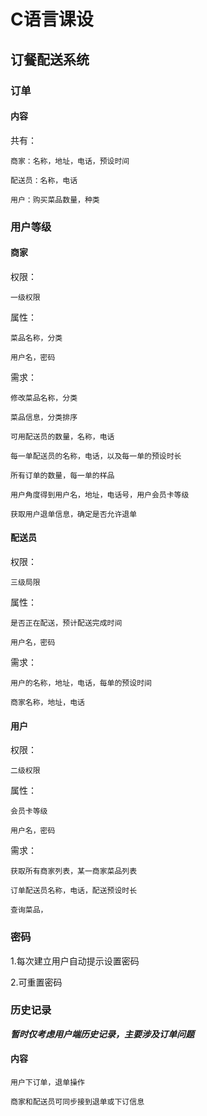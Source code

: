 # C语言课设

## 订餐配送系统

### 订单

#### 内容

共有：

    商家：名称，地址，电话，预设时间

    配送员：名称，电话

    用户：购买菜品数量，种类

### 用户等级

#### 商家
权限： 
    
    一级权限

属性：
    
    菜品名称，分类

    用户名，密码


需求：

    修改菜品名称，分类

    菜品信息，分类排序

    可用配送员的数量，名称，电话

    每一单配送员的名称，电话，以及每一单的预设时长

    所有订单的数量，每一单的样品

    用户角度得到用户名，地址，电话号，用户会员卡等级

    获取用户退单信息，确定是否允许退单

#### 配送员
权限：
    
    三级局限

属性：
    
    是否正在配送，预计配送完成时间

    用户名，密码

需求：
    
    用户的名称，地址，电话，每单的预设时间

    商家名称，地址，电话

#### 用户
权限：
    
    二级权限

属性：

    会员卡等级

    用户名，密码

需求：

    获取所有商家列表，某一商家菜品列表

    订单配送员名称，电话，配送预设时长

    查询菜品，

### 密码

1.每次建立用户自动提示设置密码

2.可重置密码

### 历史记录

__*暂时仅考虑用户端历史记录，主要涉及订单问题*__

#### 内容        

    用户下订单，退单操作

    商家和配送员可同步接到退单或下订信息
    
